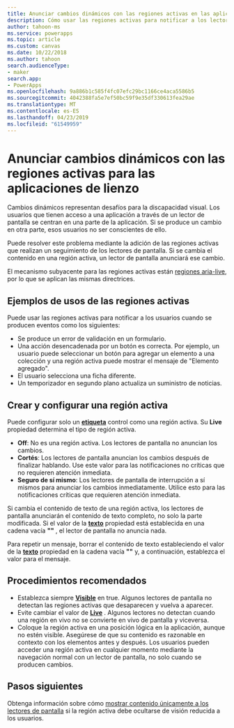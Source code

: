 ```yaml
---
title: Anunciar cambios dinámicos con las regiones activas en las aplicaciones de lienzo | Microsoft Docs
description: Cómo usar las regiones activas para notificar a los lectores de pantalla de cambios dinámicos en las aplicaciones de lienzo
author: tahoon-ms
ms.service: powerapps
ms.topic: article
ms.custom: canvas
ms.date: 10/22/2018
ms.author: tahoon
search.audienceType:
- maker
search.app:
- PowerApps
ms.openlocfilehash: 9a886b1c585f4fc07efc29bc1166ce4aca5586b5
ms.sourcegitcommit: 4042388fa5e7ef50bc59f9e35df330613fea29ae
ms.translationtype: MT
ms.contentlocale: es-ES
ms.lasthandoff: 04/23/2019
ms.locfileid: "61549959"
---
```

# <a name="announce-dynamic-changes-with-live-regions-for-canvas-apps"></a>Anunciar cambios dinámicos con las regiones activas para las aplicaciones de lienzo

Cambios dinámicos representan desafíos para la discapacidad visual. Los usuarios que tienen acceso a una aplicación a través de un lector de pantalla se centran en una parte de la aplicación. Si se produce un cambio en otra parte, esos usuarios no ser conscientes de ello.

Puede resolver este problema mediante la adición de las regiones activas que realizan un seguimiento de los lectores de pantalla. Si se cambia el contenido en una región activa, un lector de pantalla anunciará ese cambio.

El mecanismo subyacente para las regiones activas están [regiones aria-live](https://www.w3.org/TR/wai-aria-1.1/#dfn-live-region), por lo que se aplican las mismas directrices.

## <a name="example-uses-of-live-regions"></a>Ejemplos de usos de las regiones activas

Puede usar las regiones activas para notificar a los usuarios cuando se producen eventos como los siguientes:

* Se produce un error de validación en un formulario.
* Una acción desencadenada por un botón es correcta. Por ejemplo, un usuario puede seleccionar un botón para agregar un elemento a una colección y una región activa puede mostrar el mensaje de "Elemento agregado".
* El usuario selecciona una ficha diferente.
* Un temporizador en segundo plano actualiza un suministro de noticias.

## <a name="create-and-configure-a-live-region"></a>Crear y configurar una región activa

Puede configurar solo un **[etiqueta](controls/control-text-box.md)** control como una región activa. Su **Live** propiedad determina el tipo de región activa.

* **Off**: No es una región activa. Los lectores de pantalla no anuncian los cambios.
* **Cortés**: Los lectores de pantalla anuncian los cambios después de finalizar hablando. Use este valor para las notificaciones no críticas que no requieren atención inmediata.
* **Seguro de sí mismo**: Los lectores de pantalla de interrupción a sí mismos para anunciar los cambios inmediatamente. Utilice esto para las notificaciones críticas que requieren atención inmediata.

Si cambia el contenido de texto de una región activa, los lectores de pantalla anunciarán el contenido de texto completo, no solo la parte modificada. Si el valor de la **[texto](controls/properties-core.md)** propiedad está establecida en una cadena vacía **""** , el lector de pantalla no anuncia nada.

Para repetir un mensaje, borrar el contenido de texto estableciendo el valor de la **[texto](controls/properties-core.md)** propiedad en la cadena vacía **""** y, a continuación, establezca el valor para el mensaje.

## <a name="best-practices"></a>Procedimientos recomendados

* Establezca siempre **[Visible](controls/properties-core.md)** en true. Algunos lectores de pantalla no detectan las regiones activas que desaparecen y vuelva a aparecer.
* Evite cambiar el valor de  **[Live](controls/properties-accessibility.md)** . Algunos lectores no detectan cuando una región en vivo no se convierte en vivo de pantalla y viceversa.
* Coloque la región activa en una posición lógica en la aplicación, aunque no estén visible. Asegúrese de que su contenido es razonable en contexto con los elementos antes y después. Los usuarios pueden acceder una región activa en cualquier momento mediante la navegación normal con un lector de pantalla, no solo cuando se producen cambios.

## <a name="next-steps"></a>Pasos siguientes

Obtenga información sobre cómo [mostrar contenido únicamente a los lectores de pantalla](accessible-apps-content-visibility.md) si la región activa debe ocultarse de visión reducida a los usuarios.